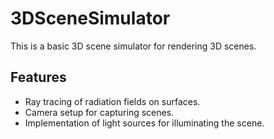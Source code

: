# 3DSceneSimulator

This is a basic 3D scene simulator for rendering 3D scenes.


## Features

- Ray tracing of radiation fields on surfaces.
- Camera setup for capturing scenes.
- Implementation of light sources for illuminating the scene.
